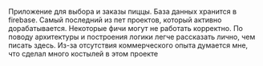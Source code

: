 Приложение для выбора и заказы пиццы. База данных хранится в firebase. Самый последний из пет проектов, который активно дорабатывается. Некоторые фичи могут не работать корректно. По поводу архитектуры и построения логики легче рассказать лично, чем писать здесь. Из-за отсутствия коммерческого опыта думается мне, что сделал много костылей в этом проекте
